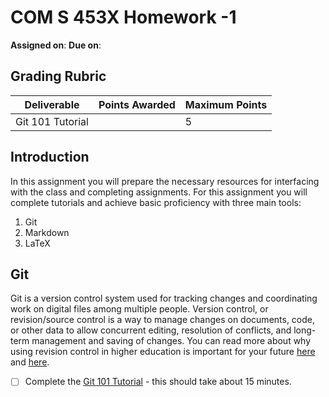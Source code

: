 # COM S 453X Homework -1
**Assigned on**:
**Due on**:

## Grading Rubric

|Deliverable | Points Awarded | Maximum Points |
|---|---|---|
| Git 101 Tutorial | | 5 |

## Introduction

In this assignment you will prepare the necessary resources for interfacing with the class and
completing assignments.  For this assignment you will complete tutorials and achieve basic
proficiency with three main tools:

1. Git
2. Markdown
3. LaTeX

## Git

Git is a version control system used for tracking changes and coordinating work on digital files among multiple people.
Version control, or revision/source control is a way to manage changes on documents, code, or other data to allow 
concurrent editing, resolution of conflicts, and long-term management and saving of changes.  You can read more 
about why using revision control in higher education is important for your future [here](https://medium.com/@jsiarto/version-control-and-higher-education-78dc8e3f66f1#.wbogkr8rl) and [here](https://jarofgreen.co.uk/2013/05/why-programmers-should-learn-git/).

- [ ] Complete the
  [Git 101 Tutorial](https://try.github.io/levels/1/challenges/1) -
  this should take about 15 minutes.
